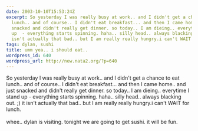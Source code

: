 ```yaml
---
date: 2003-10-10T15:53:24Z
excerpt: So yesterday I was really busy at work.. and I didn't get a chance to eat
  lunch.. and of course.. I didn't eat breakfast... and then I came home.. and just
  snacked and didn't really get dinner. so today.. I am dieing.. everytime I stand
  up  - everything starts spinning. haha.. silly head.. always blacking out. ;) it
  isn't actually that bad.. but I am really really hungry.i can't WAIT for lun...
tags: dylan, sushi
title: umm yea.. i should eat..
wordpress_id: 640
wordpress_url: http://new.nata2.org/?p=640
---
```


So yesterday I was really busy at work.. and I didn't get a chance to eat lunch.. and of course.. I didn't eat breakfast... and then I came home.. and just snacked and didn't really get dinner. so today.. I am dieing.. everytime I stand up  - everything starts spinning. haha.. silly head.. always blacking out. ;) it isn't actually that bad.. but I am really really hungry.i can't WAIT for lunch.<br/><br/>whee.. dylan is visiting. tonight we are going to get sushi. it will be fun.
